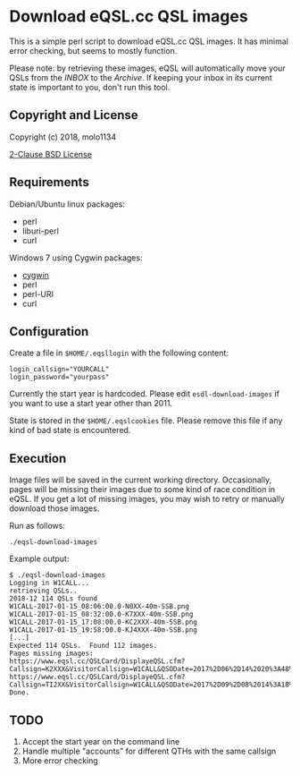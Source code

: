 # Download eQSL.cc QSL images

This is a simple perl script to download eQSL.cc QSL images.  It has minimal
error checking, but seems to mostly function.

Please note: by retrieving these images, eQSL will automatically move your QSLs
from the *INBOX* to the *Archive*.  If keeping your inbox in its current state
is important to you, don't run this tool.

## Copyright and License

Copyright (c) 2018, molo1134

[2-Clause BSD License](LICENSE)

## Requirements

Debian/Ubuntu linux packages:
* perl
* liburi-perl
* curl

Windows 7 using Cygwin packages:

* [cygwin](https://www.cygwin.com/)
* perl
* perl-URI
* curl

## Configuration

Create a file in `$HOME/.eqsllogin` with the following content:

```
login_callsign="YOURCALL"
login_password="yourpass"
```

Currently the start year is hardcoded.  Please edit `esdl-download-images` if
you want to use a start year other than 2011.

State is stored in the `$HOME/.eqslcookies` file.  Please remove this file if
any kind of bad state is encountered.

## Execution

Image files will be saved in the current working directory.  Occasionally,
pages will be missing their images due to some kind of race condition in eQSL.
If you get a lot of missing images, you may wish to retry or manually download
those images.

Run as follows:

```
./eqsl-download-images
```

Example output:

```
$ ./eqsl-download-images
Logging in W1CALL...
retrieving QSLs..
2018-12 114 QSLs found
W1CALL-2017-01-15_08:06:00.0-N0XX-40m-SSB.png
W1CALL-2017-01-15_08:32:00.0-K7XXX-40m-SSB.png
W1CALL-2017-01-15_17:08:00.0-KC2XXX-40m-SSB.png
W1CALL-2017-01-15_19:58:00.0-KJ4XXX-40m-SSB.png
[...]
Expected 114 QSLs.  Found 112 images.
Pages missing images:
https://www.eqsl.cc/QSLCard/DisplayeQSL.cfm?Callsign=K2XXX&VisitorCallsign=W1CALL&QSODate=2017%2D06%2D14%2020%3A48%3A00%2E0&Band=2M&Mode=SSB
https://www.eqsl.cc/QSLCard/DisplayeQSL.cfm?Callsign=TI2XX&VisitorCallsign=W1CALL&QSODate=2017%2D09%2D08%2014%3A18%3A00%2E0&Band=20M&Mode=SSB
Done.
```

## TODO

1. Accept the start year on the command line
2. Handle multiple "accounts" for different QTHs with the same callsign
3. More error checking

